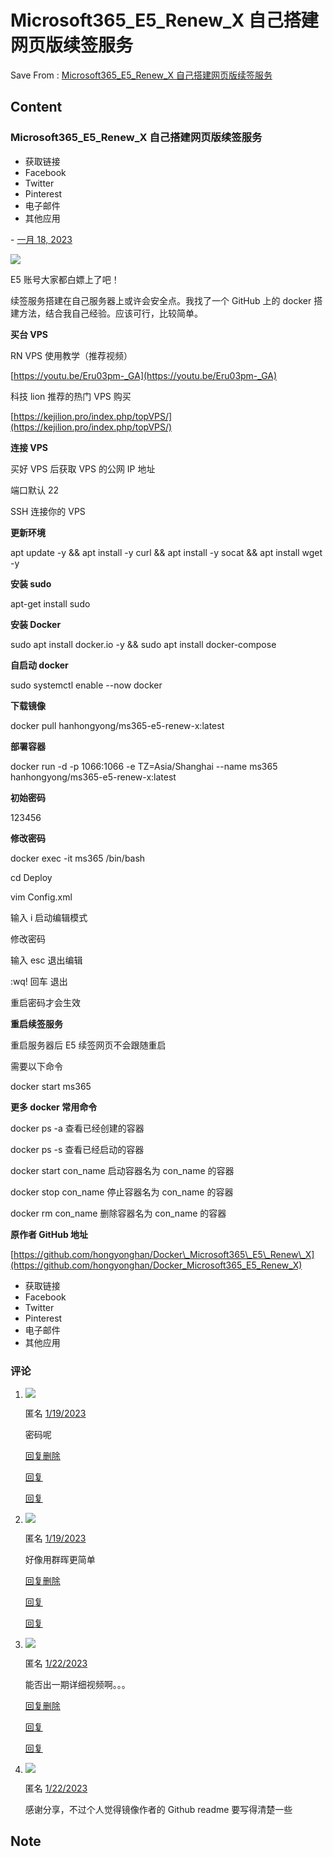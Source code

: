 # Microsoft365_E5_Renew_X 自己搭建网页版续签服务
Save From : [Microsoft365_E5_Renew_X 自己搭建网页版续签服务](https://kejilion.blogspot.com/2023/01/microsoft365e5renewx.html) 

## Content
### Microsoft365\_E5\_Renew_X 自己搭建网页版续签服务

*   获取链接
*   Facebook
*   Twitter
*   Pinterest
*   电子邮件
*   其他应用

\-  [  一月 18, 2023  ](https://kejilion.blogspot.com/2023/01/microsoft365e5renewx.html "permanent link") 

[![](https://blogger.googleusercontent.com/img/a/AVvXsEhLD84GT0Rfz1M7X5rjUE_2BtaPmSKh09oMqQjlDzQYkoC81ISecEz2Lwa1zckcXxej-zefuvFcGNhi3uyZv51yF1FXzciC2q40RLApauuVAQJ_Xkg5XUOejT9_9SiSkTGHEBpa0sVHM7vzRxAGgjbudNkFKNQ5-rAXMQTVzEgC3k63kLHKYM0kMCW3=w640-h314)
](https://blogger.googleusercontent.com/img/a/AVvXsEhLD84GT0Rfz1M7X5rjUE_2BtaPmSKh09oMqQjlDzQYkoC81ISecEz2Lwa1zckcXxej-zefuvFcGNhi3uyZv51yF1FXzciC2q40RLApauuVAQJ_Xkg5XUOejT9_9SiSkTGHEBpa0sVHM7vzRxAGgjbudNkFKNQ5-rAXMQTVzEgC3k63kLHKYM0kMCW3)

  
  

E5 账号大家都白嫖上了吧！

续签服务搭建在自己服务器上或许会安全点。我找了一个 GitHub 上的 docker 搭建方法，结合我自己经验。应该可行，比较简单。

  

  

**买台 VPS**

RN VPS 使用教学（推荐视频）

[https://youtu.be/Eru03pm-_GA](https://youtu.be/Eru03pm-_GA)

科技 lion 推荐的热门 VPS 购买

[https://kejilion.pro/index.php/topVPS/](https://kejilion.pro/index.php/topVPS/)

  

  

**连接 VPS**

买好 VPS 后获取 VPS 的公网 IP 地址

端口默认 22

SSH 连接你的 VPS

  

  

**更新环境**

apt update -y && apt install -y curl && apt install -y socat && apt install wget -y

  

**安装 sudo**

apt-get install sudo

  

**安装 Docker**

sudo apt install docker.io -y && sudo apt install docker-compose

  

**自启动 docker**

sudo systemctl enable --now docker

  

**下载镜像**

docker pull hanhongyong/ms365-e5-renew-x:latest

  

**部署容器**

docker run -d -p 1066:1066 -e TZ=Asia/Shanghai --name ms365  hanhongyong/ms365-e5-renew-x:latest

  

**初始密码**

123456

  

**修改密码**

docker exec -it ms365 /bin/bash

cd Deploy

vim Config.xml

  

输入 i 启动编辑模式

修改密码

输入 esc 退出编辑

:wq! 回车 退出

重启密码才会生效

  

**重启续签服务**

重启服务器后 E5 续签网页不会跟随重启

需要以下命令

docker start ms365

  

**更多 docker 常用命令**

docker ps -a 查看已经创建的容器

docker ps -s 查看已经启动的容器

docker start con\_name 启动容器名为 con\_name 的容器

docker stop con\_name 停止容器名为 con\_name 的容器

docker rm con\_name 删除容器名为 con\_name 的容器

  

**原作者 GitHub 地址**

[https://github.com/hongyonghan/Docker\_Microsoft365\_E5\_Renew\_X](https://github.com/hongyonghan/Docker_Microsoft365_E5_Renew_X)

  

  

  

  

  

  

  

  

*   获取链接
*   Facebook
*   Twitter
*   Pinterest
*   电子邮件
*   其他应用

### 评论

1.  ![](https://resources.blogblog.com/img/blank.gif)
    
    匿名 [1/19/2023](https://kejilion.blogspot.com/2023/01/microsoft365e5renewx.html?showComment=1674106879413#c914335780925860148)
    
    密码呢
    
    [回复](javascript:;)[删除](https://www.blogger.com/delete-comment.g?blogID=8943566632081215369&postID=914335780925860148)
    
    [回复](javascript:;)
    
    [回复](javascript:;)
    
2.  ![](https://resources.blogblog.com/img/blank.gif)
    
    匿名 [1/19/2023](https://kejilion.blogspot.com/2023/01/microsoft365e5renewx.html?showComment=1674107429234#c1119778151782837724)
    
    好像用群晖更简单
    
    [回复](javascript:;)[删除](https://www.blogger.com/delete-comment.g?blogID=8943566632081215369&postID=1119778151782837724)
    
    [回复](javascript:;)
    
    [回复](javascript:;)
    
3.  ![](https://resources.blogblog.com/img/blank.gif)
    
    匿名 [1/22/2023](https://kejilion.blogspot.com/2023/01/microsoft365e5renewx.html?showComment=1674376538040#c1374173635169996971)
    
    能否出一期详细视频啊。。。
    
    [回复](javascript:;)[删除](https://www.blogger.com/delete-comment.g?blogID=8943566632081215369&postID=1374173635169996971)
    
    [回复](javascript:;)
    
    [回复](javascript:;)
    
4.  ![](https://resources.blogblog.com/img/blank.gif)
    
    匿名 [1/22/2023](https://kejilion.blogspot.com/2023/01/microsoft365e5renewx.html?showComment=1674393971966#c2572450637340079980)
    
    感谢分享，不过个人觉得镜像作者的 Github readme 要写得清楚一些
## Note
